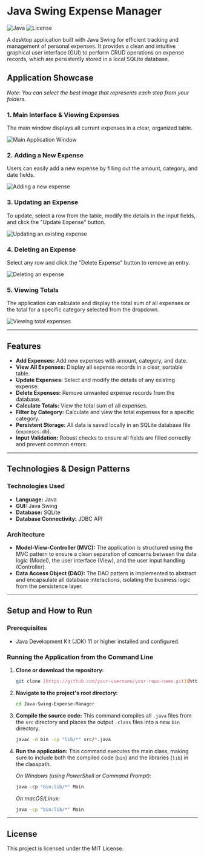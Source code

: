 # Java Swing Expense Manager

![Java](https://img.shields.io/badge/Language-Java-blue.svg)
![License](https://img.shields.io/badge/License-MIT-green.svg)

A desktop application built with Java Swing for efficient tracking and management of personal expenses. It provides a clean and intuitive graphical user interface (GUI) to perform CRUD operations on expense records, which are persistently stored in a local SQLite database.

## Application Showcase

*Note: You can select the best image that represents each step from your folders.*

### 1. Main Interface & Viewing Expenses
The main window displays all current expenses in a clear, organized table.

![Main Application Window](./Expense%20Tracker%20Images/delete%20expense/Capture7.JPG)

### 2. Adding a New Expense
Users can easily add a new expense by filling out the amount, category, and date fields.

![Adding a new expense](./Expense%20Tracker%20Images/add%20expense/Capture2.JPG)

### 3. Updating an Expense
To update, select a row from the table, modify the details in the input fields, and click the "Update Expense" button.

![Updating an existing expense](./Expense%20Tracker%20Images/update%20expense/Capture5.JPG)

### 4. Deleting an Expense
Select any row and click the "Delete Expense" button to remove an entry.

![Deleting an expense](./Expense%20Tracker%20Images/delete%20expense/Capture8.JPG)

### 5. Viewing Totals
The application can calculate and display the total sum of all expenses or the total for a specific category selected from the dropdown.

![Viewing total expenses](./Expense%20Tracker%20Images/Total%20and%20Category%20wise%20total%20expenses/Capture11.JPG)

---

## Features

- **Add Expenses:** Add new expenses with amount, category, and date.
- **View All Expenses:** Display all expense records in a clear, sortable table.
- **Update Expenses:** Select and modify the details of any existing expense.
- **Delete Expenses:** Remove unwanted expense records from the database.
- **Calculate Totals:** View the total sum of all expenses.
- **Filter by Category:** Calculate and view the total expenses for a specific category.
- **Persistent Storage:** All data is saved locally in an SQLite database file (`expenses.db`).
- **Input Validation:** Robust checks to ensure all fields are filled correctly and prevent common errors.

---

## Technologies & Design Patterns

### Technologies Used
- **Language:** Java
- **GUI:** Java Swing
- **Database:** SQLite
- **Database Connectivity:** JDBC API

### Architecture
- **Model-View-Controller (MVC):** The application is structured using the MVC pattern to ensure a clean separation of concerns between the data logic (Model), the user interface (View), and the user input handling (Controller).
- **Data Access Object (DAO):** The DAO pattern is implemented to abstract and encapsulate all database interactions, isolating the business logic from the persistence layer.

---

## Setup and How to Run

### Prerequisites
- Java Development Kit (JDK) 11 or higher installed and configured.

### Running the Application from the Command Line

1.  **Clone or download the repository:**
    ```bash
    git clone [https://github.com/your-username/your-repo-name.git](https://github.com/your-username/your-repo-name.git)
    ```

2.  **Navigate to the project's root directory:**
    ```bash
    cd Java-Swing-Expense-Manager
    ```

3.  **Compile the source code:**
    This command compiles all `.java` files from the `src` directory and places the output `.class` files into a new `bin` directory.
    ```bash
    javac -d bin -cp "lib/*" src/*.java
    ```

4.  **Run the application:**
    This command executes the main class, making sure to include both the compiled code (`bin`) and the libraries (`lib`) in the classpath.
    
    *On Windows (using PowerShell or Command Prompt):*
    ```powershell
    java -cp "bin;lib/*" Main
    ```
    *On macOS/Linux:*
    ```bash
    java -cp "bin:lib/*" Main
    ```

---

## License

This project is licensed under the MIT License.